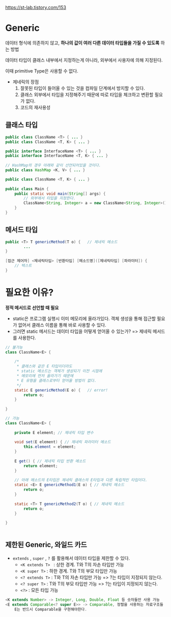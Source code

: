 https://st-lab.tistory.com/153

# Generic

데이터 형식에 의존하지 않고, **하나의 값이 여러 다른 데이터 타입들을 가질 수 있도록** 하는 방법

데이터 타입이 클래스 내부에서 지정하는게 아니라, 외부에서 사용자에 의해 지정된다.

이때 primitive Type은 사용할 수 없다.

- 제네릭의 장점
  1. 잘못된 타입이 들어올 수 있는 것을 컴파일 단계에서 방지할 수 있다.
  2. 클래스 외부에서 타입을 지정해주기 때문에 따로 타입을 체크하고 변환할 필요가 없다.
  3. 코드의 재사용성

## 클래스  타입

```java
public class ClassName <T> { ... }
public class ClassName <T, K> { ... }

public interface InterfaceName <T> { ... }
public interface InterfaceName <T, K> { ... }
 
// HashMap의 경우 아래와 같이 선언되어있을 것이다.
public class HashMap <K, V> { ... }
```

```java
public class ClassName <T, K> { ... }
 
public class Main {
	public static void main(String[] args) {
        // 외부에서 타입을 지정한다.
		ClassName<String, Integer> a = new ClassName<String, Integer>();
	}
}
```



## 메서드 타입

```java
public <T> T genericMethod(T o) {	// 제네릭 메소드
		...
}
 
[접근 제어자] <제네릭타입> [반환타입] [메소드명]([제네릭타입] [파라미터]) {
	// 텍스트
}
```



# 필요한 이유?

**정적 메서드로 선언할 때 필요**

- static은 프로그램 실행시 이미 메모리에 올라가있다. 객체 생성을 통해 접근할 필요가 없어서 클래스 이름을 통해 바로 사용할 수 있다.
- 그러면 static 메서드는 데이터 타입을 어떻게 얻어올 수 있는가? => 제네릭 메서드를 사용한다.

```java
// 불가능
class ClassName<E> {
 
	/*
	 * 클래스와 같은 E 타입이더라도
	 * static 메소드는 객체가 생성되기 이전 시점에
	 * 메모리에 먼저 올라가기 때문에
	 * E 유형을 클래스로부터 얻어올 방법이 없다.
	 */
	static E genericMethod(E o) {	// error!
		return o;
	}
	
}

// 가능
class ClassName<E> {
 
	private E element; // 제네릭 타입 변수
 
	void set(E element) { // 제네릭 파라미터 메소드
		this.element = element;
	}
 
	E get() { // 제네릭 타입 반환 메소드
		return element;
	}
 
	// 아래 메소드의 E타입은 제네릭 클래스의 E타입과 다른 독립적인 타입이다.
	static <E> E genericMethod1(E o) { // 제네릭 메소드
		return o;
	}
 
	static <T> T genericMethod2(T o) { // 제네릭 메소드
		return o;
	}
 
}
 
```



## 제한된 Generic, 와일드 카드

- `extends` , `super` , `?` 를 활용해서 데이터 타입을 제한할 수 있다.
  - `<K extends T> ` : 상한 경계. T와 T의 자손 타입만 가능
  - `<K super T>` : 하한 경계. T와 T의 부모 타입만 가능
  - `<? extends T>` : T와 T의 자손 타입만 가능 => ?는 타입이 지정되지 않는다.
  - `<? super T>` : T와 T의 부모 타입만 가능 => ?는 타입이 지정되지 않는다.
  - `<?>` : 모든 타입 가능

```java
<K extends Number> -> Integer, Long, Double, Float 등 숫자들만 사용 가능
<E extends Comparable<? super E>> -> Comparable, 정렬을 사용하는 자료구조들
    E는 반드시 Comparable을 구현해야한다.
```

